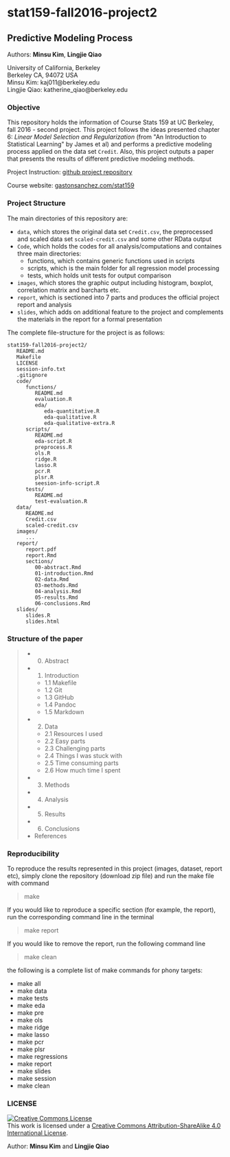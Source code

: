 # stat159-fall2016-project2

## Predictive Modeling Process

Authors: **Minsu Kim**, **Lingjie Qiao**
<div>
University of California, Berkeley </br>
Berkeley CA, 94072 USA </br>
Minsu Kim: kaj011@berkeley.edu </br>
Lingjie Qiao: katherine_qiao@berkeley.edu
</div>

### Objective 
This repository holds the information of Course Stats 159 at UC Berkeley, fall 2016 - second project. This project follows the ideas presented chapter 6: _Linear Model Selection and Regularization_ (from "An Introduction to Statistical Learning" by James et al) and performs a predictive modeling process applied on the data set `Credit`. Also, this project outputs a paper that presents the results of different predictive modeling methods. 

Project Instruction: [github project repository](https://github.com/ucb-stat159/stat159-fall-2016/blob/master/projects/proj02/proj02-predictive-modeling.Rmd)

Course website: [gastonsanchez.com/stat159](http://gastonsanchez.com/stat159)

### Project Structure

The main directories of this repository are:
* `data`, which stores the original data set `Credit.csv`, the preprocessed and scaled data set `scaled-credit.csv` and some other RData output
* `Code`, which holds the codes for all analysis/computations and containes three main directories: 
   * functions, which contains generic functions used in scripts
   * scripts, which is the main folder for all regression model processing
   * tests, which holds unit tests for output comparison
* `images`, which stores the graphic output including histogram, boxplot, correlation matrix and barcharts etc.
* `report`, which is sectioned into 7 parts and produces the official project report and analysis
* `slides`, which adds on additional feature to the project and complements the materials in the report for a formal presentation

The complete file-structure for the project is as follows:

```
stat159-fall2016-project2/
   README.md
   Makefile
   LICENSE
   session-info.txt
   .gitignore
   code/
      functions/
         README.md
         evaluation.R
         eda/
            eda-quantitative.R
            eda-qualitative.R
            eda-qualitative-extra.R
      scripts/
         README.md
         eda-script.R
         preprocess.R
         ols.R
         ridge.R
         lasso.R
         pcr.R
         plsr.R
         seesion-info-script.R
      tests/
         README.md
         test-evaluation.R
   data/
      README.md
      Credit.csv
      scaled-credit.csv
   images/
      ...
   report/
      report.pdf
      report.Rmd
      sections/
         00-abstract.Rmd
         01-introduction.Rmd
         02-data.Rmd
         03-methods.Rmd
         04-analysis.Rmd
         05-results.Rmd
         06-conclusions.Rmd
   slides/
      slides.R
      slides.html
```

### Structure of the paper

> * 0. Abstract
> * 1. Introduction
>	* 1.1 Makefile
>	* 1.2 Git
>	* 1.3 GitHub
>	* 1.4 Pandoc
>	* 1.5 Markdown
> * 2. Data
>	* 2.1 Resources I used
>	* 2.2 Easy parts
>	* 2.3 Challenging parts
>	* 2.4 Things I was stuck with
>	* 2.5 Time consuming parts
>	* 2.6 How much time I spent
> * 3. Methods
> * 4. Analysis
> * 5. Results
> * 6. Conclusions
> * References

### Reproducibility

To reproduce the results represented in this project (images, dataset, report etc), simply clone the repository (download zip file) and run the make file with command
> make

If you would like to reproduce a specific section (for example, the report), run the corresponding command line in the terminal
> make report

If you would like to remove the report, run the following command line
> make clean

the following is a complete list of make commands for phony targets:
* make all 
* make data 
* make tests 
* make eda 
* make pre 
* make ols 
* make ridge 
* make lasso 
* make pcr 
* make plsr 
* make regressions 
* make report 
* make slides 
* make session 
* make clean


### LICENSE

<a rel="license" href="http://creativecommons.org/licenses/by-sa/4.0/"><img alt="Creative Commons License" style="border-width:0" src="https://i.creativecommons.org/l/by-sa/4.0/88x31.png" /></a><br />This work is licensed under a <a rel="license" href="http://creativecommons.org/licenses/by-sa/4.0/">Creative Commons Attribution-ShareAlike 4.0 International License</a>.

Author: **Minsu Kim** and **Lingjie Qiao** 
